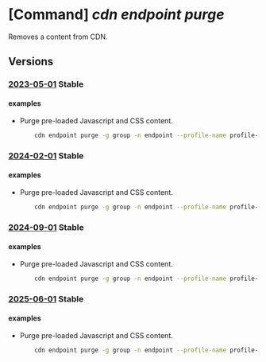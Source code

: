 # [Command] _cdn endpoint purge_

Removes a content from CDN.

## Versions

### [2023-05-01](/Resources/mgmt-plane/L3N1YnNjcmlwdGlvbnMve30vcmVzb3VyY2Vncm91cHMve30vcHJvdmlkZXJzL21pY3Jvc29mdC5jZG4vcHJvZmlsZXMve30vZW5kcG9pbnRzL3t9L3B1cmdl/2023-05-01.xml) **Stable**

<!-- mgmt-plane /subscriptions/{}/resourcegroups/{}/providers/microsoft.cdn/profiles/{}/endpoints/{}/purge 2023-05-01 -->

#### examples

- Purge pre-loaded Javascript and CSS content.
    ```bash
        cdn endpoint purge -g group -n endpoint --profile-name profile-name --content-paths '/scripts/app.js' '/styles/*'
    ```

### [2024-02-01](/Resources/mgmt-plane/L3N1YnNjcmlwdGlvbnMve30vcmVzb3VyY2Vncm91cHMve30vcHJvdmlkZXJzL21pY3Jvc29mdC5jZG4vcHJvZmlsZXMve30vZW5kcG9pbnRzL3t9L3B1cmdl/2024-02-01.xml) **Stable**

<!-- mgmt-plane /subscriptions/{}/resourcegroups/{}/providers/microsoft.cdn/profiles/{}/endpoints/{}/purge 2024-02-01 -->

#### examples

- Purge pre-loaded Javascript and CSS content.
    ```bash
        cdn endpoint purge -g group -n endpoint --profile-name profile-name --content-paths '/scripts/app.js' '/styles/*'
    ```

### [2024-09-01](/Resources/mgmt-plane/L3N1YnNjcmlwdGlvbnMve30vcmVzb3VyY2Vncm91cHMve30vcHJvdmlkZXJzL21pY3Jvc29mdC5jZG4vcHJvZmlsZXMve30vZW5kcG9pbnRzL3t9L3B1cmdl/2024-09-01.xml) **Stable**

<!-- mgmt-plane /subscriptions/{}/resourcegroups/{}/providers/microsoft.cdn/profiles/{}/endpoints/{}/purge 2024-09-01 -->

#### examples

- Purge pre-loaded Javascript and CSS content.
    ```bash
        cdn endpoint purge -g group -n endpoint --profile-name profile-name --content-paths '/scripts/app.js' '/styles/*'
    ```

### [2025-06-01](/Resources/mgmt-plane/L3N1YnNjcmlwdGlvbnMve30vcmVzb3VyY2Vncm91cHMve30vcHJvdmlkZXJzL21pY3Jvc29mdC5jZG4vcHJvZmlsZXMve30vZW5kcG9pbnRzL3t9L3B1cmdl/2025-06-01.xml) **Stable**

<!-- mgmt-plane /subscriptions/{}/resourcegroups/{}/providers/microsoft.cdn/profiles/{}/endpoints/{}/purge 2025-06-01 -->

#### examples

- Purge pre-loaded Javascript and CSS content.
    ```bash
        cdn endpoint purge -g group -n endpoint --profile-name profile-name --content-paths '/scripts/app.js' '/styles/*'
    ```
